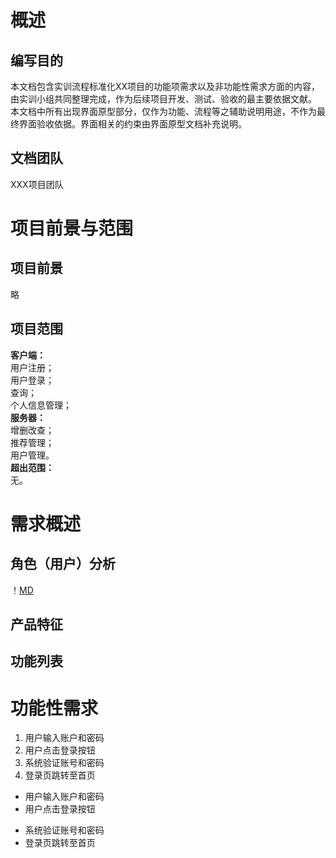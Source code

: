# 概述
## 编写目的
本文档包含实训流程标准化XX项目的功能项需求以及非功能性需求方面的内容，由实训小组共同整理完成，作为后续项目开发、测试、验收的最主要依据文献。
本文档中所有出现界面原型部分，仅作为功能、流程等之辅助说明用途，不作为最终界面验收依据。界面相关的约束由界面原型文档补充说明。
## 文档团队
XXX项目团队
# 项目前景与范围
## 项目前景
略
## 项目范围
**客户端：**  
用户注册；  
用户登录；  
查询；   
个人信息管理；  
**服务器：**  
增删改查；  
推荐管理；  
用户管理。  
**超出范围：**   
无。  
# 需求概述
## 角色（用户）分析
！[MD](http://pic1.16pic.com/00/17/84/16pic_1784799_b.jpg)
## 产品特征
## 功能列表
# 功能性需求
1. 用户输入账户和密码
2. 用户点击登录按钮
3. 系统验证账号和密码
4. 登录页跳转至首页

- 用户输入账户和密码
- 用户点击登录按钮
+ 系统验证账号和密码
+ 登录页跳转至首页
